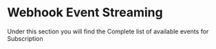 # Webhook Event Streaming
Under this section you will find the Complete list of available events for Subscription
